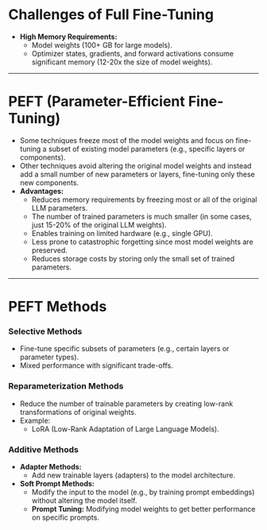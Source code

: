 # Challenges of Full Fine-Tuning

- **High Memory Requirements:**  
  - Model weights (100+ GB for large models).  
  - Optimizer states, gradients, and forward activations consume significant memory (12-20x the size of model weights).  

---

# PEFT (Parameter-Efficient Fine-Tuning)

- Some techniques freeze most of the model weights and focus on fine-tuning a subset of existing model parameters (e.g., specific layers or components).  
- Other techniques avoid altering the original model weights and instead add a small number of new parameters or layers, fine-tuning only these new components.  
- **Advantages:**  
  - Reduces memory requirements by freezing most or all of the original LLM parameters.  
  - The number of trained parameters is much smaller (in some cases, just 15-20% of the original LLM weights).  
  - Enables training on limited hardware (e.g., single GPU).  
  - Less prone to catastrophic forgetting since most model weights are preserved.  
  - Reduces storage costs by storing only the small set of trained parameters.  

---

# PEFT Methods

### Selective Methods
- Fine-tune specific subsets of parameters (e.g., certain layers or parameter types).  
- Mixed performance with significant trade-offs.  

### Reparameterization Methods
- Reduce the number of trainable parameters by creating low-rank transformations of original weights.  
- Example:
  - LoRA (Low-Rank Adaptation of Large Language Models).  

### Additive Methods
- **Adapter Methods:**  
  - Add new trainable layers (adapters) to the model architecture.  
- **Soft Prompt Methods:**  
  - Modify the input to the model (e.g., by training prompt embeddings) without altering the model itself.  
  - **Prompt Tuning:** Modifying model weights to get better performance on specific prompts.  
